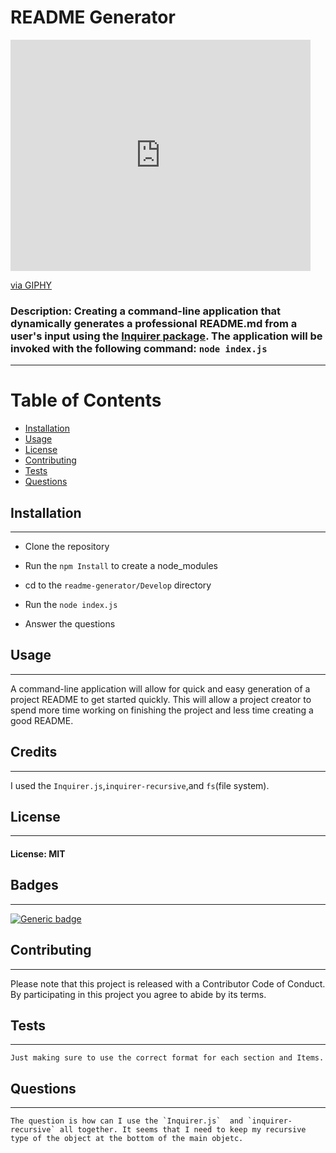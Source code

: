 

  # README Generator
  
  <iframe src="https://giphy.com/embed/TjRfQQx1SbaWfElPwx" width="480" height="370" frameBorder="0" class="giphy-embed" allowFullScreen></iframe><p><a href="https://giphy.com/gifs/TjRfQQx1SbaWfElPwx">via GIPHY</a></p>

  
  ### **Description:** Creating a command-line application that dynamically generates a professional README.md from a user's input using the [Inquirer package](https://www.npmjs.com/package/inquirer). The application will be invoked with the following command: `node index.js`


  ---

  # Table of Contents

 * [Installation](#installation)
 * [Usage](#usage)
 * [License](#license)
 * [Contributing](#contributing)
 * [Tests](#tests)
 * [Questions](#questions)
 
 ## Installation
---
* Clone the repository

 * Run the `npm Install` to create a node_modules 
 * cd to the `readme-generator/Develop` directory 
 * Run the `node index.js ` 
 * Answer the questions

## Usage
---

A command-line application will allow for quick and easy generation of a project README to get started quickly. This will allow a project creator to spend more time working on finishing the project and less time creating a good README.

## Credits
---
I used the `Inquirer.js`,`inquirer-recursive`,and `fs`(file system).

## License
---
#### License: MIT

## Badges
---
[![Generic badge](https://img.shields.io/badge/Javascript-100%25-%3CCOLOR%3E.svg)](https://shields.io/)


## Contributing
---
 Please note that this project is released with a Contributor Code of Conduct. By participating in this project you agree to abide by its terms.

## Tests
---

```
Just making sure to use the correct format for each section and Items.
```

## Questions
---
```
The question is how can I use the `Inquirer.js`  and `inquirer-recursive` all together. It seems that I need to keep my recursive type of the object at the bottom of the main objetc.
```

  

